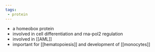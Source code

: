 ```yaml
---
tags:
 - protein
---
```

- a homeobox protein
- involved in cell differentiation and rna-pol2 regulation 
- involved in [[AML]]
- important for [[hematopoiesis]] and development of [[monocytes]]
